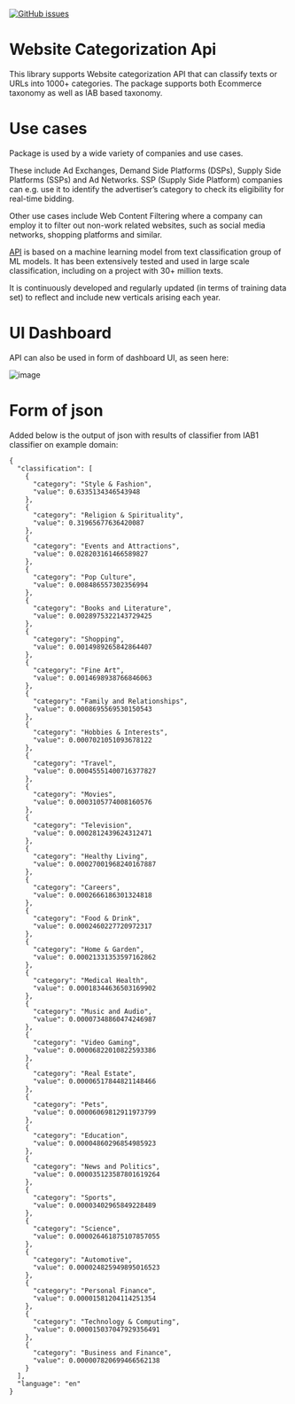 <a href="https://github.com/explainableaixai/websitecategorizationapi/issues"><img alt="GitHub issues" src="https://img.shields.io/github/issues/explainableaixai/websitecategorizationapi"></a>

# Website Categorization Api

This library supports Website categorization API that can classify texts or URLs into 1000+ categories. The package supports both Ecommerce taxonomy as well as IAB based taxonomy. 

# Use cases

Package is used by a wide variety of companies and use cases. 

These include Ad Exchanges, Demand Side Platforms (DSPs), Supply Side Platforms (SSPs) and Ad Networks. SSP (Supply Side Platform) companies can e.g. use it to identify the advertiser’s category to check its eligibility for real-time bidding. 

Other use cases include Web Content Filtering where a company can employ it to filter out non-work related websites, such as social media networks, shopping platforms and similar. 

[API](https://www.websitecategorizationapi.com) is based on a machine learning model from text classification group of ML models. It has been extensively tested and used in large scale classification, including on a project with 30+ million texts. 

It is continuously developed and regularly updated (in terms of training data set) to reflect and include new verticals arising each year. 

# UI Dashboard

API can also be used in form of dashboard UI, as seen here: 

![image](https://user-images.githubusercontent.com/58834207/171235279-f5c67b23-46be-4474-be5a-fd7d859ab16d.png)

# Form of json

Added below is the output of json with results of classifier from IAB1 classifier on example domain: 
```
{
  "classification": [
    {
      "category": "Style & Fashion",
      "value": 0.6335134346543948
    },
    {
      "category": "Religion & Spirituality",
      "value": 0.31965677636420087
    },
    {
      "category": "Events and Attractions",
      "value": 0.028203161466589827
    },
    {
      "category": "Pop Culture",
      "value": 0.008486557302356994
    },
    {
      "category": "Books and Literature",
      "value": 0.0028975322143729425
    },
    {
      "category": "Shopping",
      "value": 0.0014989265842864407
    },
    {
      "category": "Fine Art",
      "value": 0.0014698938766846063
    },
    {
      "category": "Family and Relationships",
      "value": 0.0008695569530150543
    },
    {
      "category": "Hobbies & Interests",
      "value": 0.0007021051093678122
    },
    {
      "category": "Travel",
      "value": 0.00045551400716377827
    },
    {
      "category": "Movies",
      "value": 0.0003105774008160576
    },
    {
      "category": "Television",
      "value": 0.0002812439624312471
    },
    {
      "category": "Healthy Living",
      "value": 0.00027001968240167887
    },
    {
      "category": "Careers",
      "value": 0.0002666186301324818
    },
    {
      "category": "Food & Drink",
      "value": 0.0002460227720972317
    },
    {
      "category": "Home & Garden",
      "value": 0.00021331353597162862
    },
    {
      "category": "Medical Health",
      "value": 0.00018344636503169902
    },
    {
      "category": "Music and Audio",
      "value": 0.00007348860474246987
    },
    {
      "category": "Video Gaming",
      "value": 0.00006822010822593386
    },
    {
      "category": "Real Estate",
      "value": 0.00006517844821148466
    },
    {
      "category": "Pets",
      "value": 0.00006069812911973799
    },
    {
      "category": "Education",
      "value": 0.00004860296854985923
    },
    {
      "category": "News and Politics",
      "value": 0.000035123587801619264
    },
    {
      "category": "Sports",
      "value": 0.00003402965849228489
    },
    {
      "category": "Science",
      "value": 0.000026461875107857055
    },
    {
      "category": "Automotive",
      "value": 0.000024825949895016523
    },
    {
      "category": "Personal Finance",
      "value": 0.00001581204114251354
    },
    {
      "category": "Technology & Computing",
      "value": 0.000015037047929356491
    },
    {
      "category": "Business and Finance",
      "value": 0.000007820699466562138
    }
  ],
  "language": "en"
}
```





